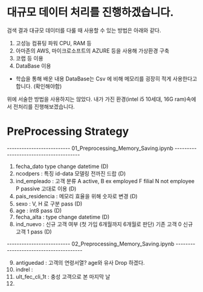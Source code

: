 # 대규모 데이터 처리를 진행하겠습니다.

검색 결과 대규모 데이터를 다룰 때 사용할 수 있는 방법은 아래와 같다.

1. 고성능 컴퓨팅 파워 CPU, RAM 등
2. 아마존의 AWS, 마이크로소프트의 AZURE 등을 사용해 가상환경 구축
3. 코랩 등 이용
4. DataBase 이용
- 학습을 통해 배운 내용 DataBase는 Csv 에 비해 메모리를 굉장히 적게 사용한다고 합니다. (확인해야함)  

위에 서술한 방법을 사용하지는 않았다. 내가 가진 환경(intel i5 10세대, 16G ram)속에서 전처리를 진행해보겠습니다.

# PreProcessing Strategy

-------------------------- 01_Preprocessing_Memory_Saving.ipynb ---------------------------------------
1. fecha_dato type change datetime (D)
2. ncodpers : 특징 id-data 모델링 전까진 드랍 (D)
3. ind_empleado : 고객 분류 A active, B ex employed F filial N not employee P passive  고대로 이용 (D)
4. pais_residencia : 메모리 효율을 위해 숫자로 변경 (D)
5. sexo : V, H 로 구분 pass (D)
6. age : int8 pass (D)
7. fecha_alta : type change datetime (D)
8. ind_nuevo : 신규 고객 여부 (첫 가입 6개월까지 6개월로 판단) 기존 고객 0 신규 고객 1 pass (D)


-------------------------- 02_Preprocessing_Memory_Saving.ipynb ---------------------------------------

9. antiguedad : 고객의 연령서열? age와 유사 Drop 하겠다. 
10. indrel :
11. ult_fec_cli_1t : 충성 고객으로 본 마지막 날
12. 
